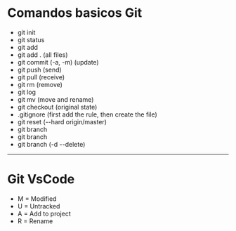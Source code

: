 # **Comandos basicos Git**
* git init
* git status
* git add
* git add . (all files)
* git commit (-a, -m) (update)
* git push (send)
* git pull (receive)
* git rm (remove)
* git log
* git mv (move and rename)
* git checkout (original state)
* .gitignore (first add the rule, then create the file)
* git reset (--hard origin/master)
* git branch
* git branch <name>
* git branch (-d --delete)
------------------------

# **Git VsCode**
* M = Modified
* U = Untracked
* A = Add to project
* R = Rename